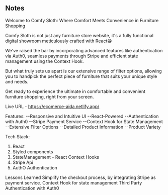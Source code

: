 ## Notes

Welcome to Comfy Sloth: Where Comfort Meets Convenience in Furniture Shopping

Comfy Sloth is not just any furniture store website, it's a fully functional digital showroom meticulously crafted with React😁

We've raised the bar by incorporating advanced features like authentication via Auth0, seamless payments through Stripe and efficient state management using the Context Hook.

But what truly sets us apart is our extensive range of filter options, allowing you to handpick the perfect piece of furniture that suits your unique style and needs.

Get ready to experience the ultimate in comfortable and convenient furniture shopping, right from your screen.

Live URL - https://ecomerce-aida.netlify.app/

Features:
--Responsive and Intuitive UI
--React-Powered
--Authentication with Auth0
--Stripe Payment Service
--Context Hook for State Management
--Extensive Filter Options
--Detailed Product Information
--Product Variety

Tech Stack:
1. React
2. Styled components
3. StateManagement - React Context Hooks
4. Stripe Api
5. AuthO Authentication

Lessons Learned
Simplify the checkout process, by integrating Stripe as payment service.
Context Hook for state management
Third Party Authentication with Auth0
